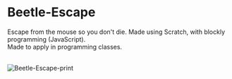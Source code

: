 # Beetle-Escape
Escape from the mouse so you don't die. Made using Scratch, with blockly programming (JavaScript).<br>
Made to apply in programming classes.<br><br>

![Beetle-Escape-print](https://github.com/user-attachments/assets/8ef995e0-20ce-431d-8152-6dab6beddd47)

